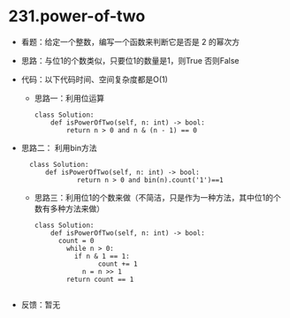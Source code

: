 # 231.power-of-two

- 看题：给定一个整数，编写一个函数来判断它是否是 2 的幂次方

- 思路：与位1的个数类似，只要位1的数量是1，则True 否则False

- 代码：以下代码时间、空间复杂度都是O(1)

  - 思路一：利用位运算

    ```
    class Solution:
        def isPowerOfTwo(self, n: int) -> bool:
            return n > 0 and n & (n - 1) == 0
    ```
    
- 思路二：  利用bin方法
  
  ```
    class Solution:
        def isPowerOfTwo(self, n: int) -> bool:
                return n > 0 and bin(n).count('1')==1
    ```
    
  - 思路三：利用位1的个数来做（不简洁，只是作为一种方法，其中位1的个数有多种方法来做）
  
    ```
    class Solution:
        def isPowerOfTwo(self, n: int) -> bool:
          count = 0
            while n > 0:
              if n & 1 == 1:
                    count += 1
                n = n >> 1
            return count == 1
  ```
  
- 反馈：暂无

